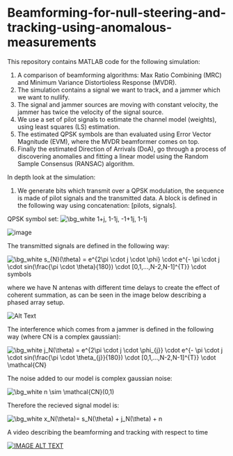 # Beamforming-for-null-steering-and-tracking-using-anomalous-measurements

This repository contains MATLAB code for the following simulation:
1. A comparison of beamforming algorithms: Max Ratio Combining (MRC) and Minimum Variance Distortioless Response (MVDR).
2. The simulation contains a signal we want to track, and a jammer which we want to nullify.
3. The signal and jammer sources are moving with constant velocity, the jammer has twice the velocity of the signal source.
4. We use a set of pilot signals to estimate the channel model (weights), using least squares (LS) estimation.
5. The estimated QPSK symbols are than evaluated using Error Vector Magnitude (EVM), where the MVDR beamformer comes on top.
6. Finally the estimated Direction of Arrivals (DoA), go through a process of discovering anomalies and fitting a linear model using the Random Sample Consensus (RANSAC) algorithm. 

In depth look at the simulation:

1. We generate bits which transmit over a QPSK modulation, the sequence is made of pilot signals and the transmitted data. 
A block is defined in the following way using concatenation: [pilots, signals]. 

QPSK symbol set:
<img src="https://latex.codecogs.com/png.image?\dpi{110}&space;\bg_white&space;1&plus;j,&space;1-1j,&space;-1&plus;1j,&space;1-1j" title="\bg_white 1+j, 1-1j, -1+1j, 1-1j" />

![image](https://user-images.githubusercontent.com/60748408/150105145-57990d96-8ed5-4209-9538-1278fda34ae6.png)


The transmitted signals are defined in the following way: 

<img src="https://latex.codecogs.com/png.image?\dpi{110}&space;\bg_white&space;s_{N}(\theta)&space;=&space;e^{2\pi&space;\cdot&space;j&space;\cdot&space;\phi}&space;\cdot&space;e^{-&space;\pi&space;\cdot&space;j&space;\cdot&space;sin(\frac{\pi&space;\cdot&space;\theta}{180})&space;\cdot&space;[0,1,...,N-2,N-1]^{T}}&space;\cdot&space;symbols" title="\bg_white s_{N}(\theta) = e^{2\pi \cdot j \cdot \phi} \cdot e^{- \pi \cdot j \cdot sin(\frac{\pi \cdot \theta}{180}) \cdot [0,1,...,N-2,N-1]^{T}} \cdot symbols" />

where we have N antenas with different time delays to create the effect of coherent summation, as can be seen in the image below describing a phased array setup.

![Alt Text](https://upload.wikimedia.org/wikipedia/commons/4/4a/Phased_array_animation_with_arrow_10frames_371x400px_100ms.gif)

The interference which comes from a jammer is defined in the following way (where CN is a complex gaussian):

<img src="https://latex.codecogs.com/png.image?\dpi{110}&space;\bg_white&space;j_N(\theta)&space;=&space;e^{2\pi&space;\cdot&space;j&space;\cdot&space;\phi_{j}}&space;\cdot&space;e^{-&space;\pi&space;\cdot&space;j&space;\cdot&space;sin(\frac{\pi&space;\cdot&space;\theta_{j}}{180})&space;\cdot&space;[0,1,...,N-2,N-1]^{T}}&space;\cdot&space;\mathcal{CN}" title="\bg_white j_N(\theta) = e^{2\pi \cdot j \cdot \phi_{j}} \cdot e^{- \pi \cdot j \cdot sin(\frac{\pi \cdot \theta_{j}}{180}) \cdot [0,1,...,N-2,N-1]^{T}} \cdot \mathcal{CN}" />

The noise added to our model is complex gaussian noise:

<img src="https://latex.codecogs.com/png.image?\dpi{110}&space;\bg_white&space;n&space;\sim&space;&space;\mathcal{CN}(0,1)" title="\bg_white n \sim \mathcal{CN}(0,1)" />

Therefore the recieved signal model is:

<img src="https://latex.codecogs.com/png.image?\dpi{110}&space;\bg_white&space;x_N(\theta)=&space;s_N(\theta)&space;&plus;&space;j_N(\theta)&space;&plus;&space;n" title="\bg_white x_N(\theta)= s_N(\theta) + j_N(\theta) + n" />



A video describing the beamforming and tracking with respect to time

[![IMAGE ALT TEXT](https://img.youtube.com/vi/bOLJTF90Vzs/0.jpg)](https://youtu.be/bOLJTF90Vzs)
